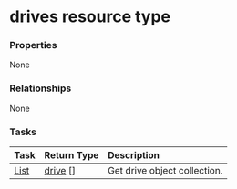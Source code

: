 # drives resource type



### Properties
None

### Relationships
None


### Tasks

| Task		   | Return Type	|Description|
|:---------------|:--------|:----------|
|[List](../api/drive_list.md) | [drive](drive.md) [] |Get drive object collection. |

<!-- uuid: 7df80d55-a8af-4882-9e56-d981c376ff5f
2015-10-16 01:35:16 UTC -->
<!-- {
  "type": "#page.annotation",
  "description": "drives resource",
  "keywords": "",
  "section": "documentation",
  "tocPath": ""
}-->